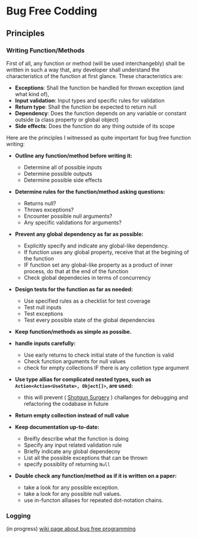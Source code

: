 # Bug Free Codding

## Principles
### Writing Function/Methods 
First of all, any function or method (will be used interchangebly) shall be written in such a way that, any developer shall understand the characteristics of the function at first glance. These characteristics are:
- **Exceptions**: Shall the function be handled for thrown exception (and what kind of),
- **Input validation**: Input types and specific rules for validation
- **Return type**: Shall the function be expected to return null
- **Dependency**: Does the function depends on any variable or constant outside (a class property or global object)
- **Side effects**: Does the function do any thing outside of its scope

Here are the principles I witnessed as quite important for bug free function writing:

- **Outline any function/method before writing it:**
  - Determine all of possible inputs
  - Determine possible outputs
  - Determine possible side effects
- **Determine rules for the function/method asking questions:**
  
  - Returns null?
  - Throws exceptions?
  - Encounter possible null arguments?
  - Any specific validations for arguments?
  
- **Prevent any global dependency as far as possible:**
  
  - Explicitly specify and indicate any global-like dependency.
  - If function uses any global property, receive that at the begining of the function
  - IF function set any global-like property as a product of inner process, do that at the end of the function
  - Check global dependecies in terms of concurrency
  
- **Design tests for the function as far as needed:**
  
  - Use specified rules as a checklist for test coverage
  - Test null inputs
  - Test exceptions
  - Test every possible state of the global dependencies
    
- **Keep function/methods as simple as possibe.**
  
- **handle inputs carefully:**
  
  - Use early returns to check initial state of the function is valid
  - Check function arguments for null values
  - check for empty collections IF there is any colletion type argument
    
- **Use type allias for complicated nested types, such as `Action<Action<UseState>, Object[]>`, are used:**
  
  - this will prevent ( [Shotgun Surgery](https://refactoring.guru/smells/shotgun-surgery) ) challanges for debugging and refactoring the codabase in future
    
- **Return empty collection instead of null value**
  
- **Keep documentation up-to-date:**
  
  - Breifly describe what the function is doing
  - Specify any input related validation rule
  - Briefly indicate any global dependecny
  - List all the possible exceptions that can be thrown
  - specify possiblity of returning `Null`
    
- **Double check any function/method as if it is written on a paper:**
  
  - take a look for any possible exception.
  - take a look for any possible null values.
  - use in-functon alliases for repeated dot-notation chains.

### Logging

(in progress)
[wiki page about bug free programming](https://en.wikibooks.org/wiki/Bug_Free_Programming)
